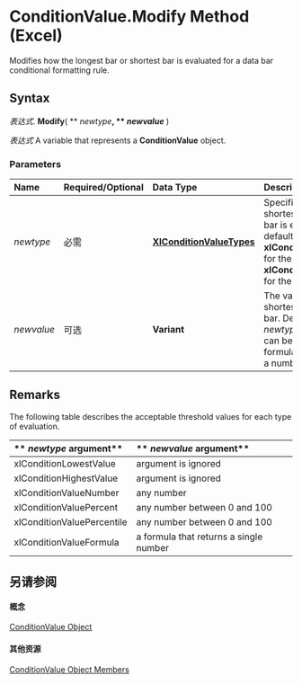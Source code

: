 
# ConditionValue.Modify Method (Excel)

Modifies how the longest bar or shortest bar is evaluated for a data bar conditional formatting rule. 


## Syntax

 _表达式_. **Modify**( ** _newtype_**, ** _newvalue_** )

 _表达式_ A variable that represents a **ConditionValue** object.


### Parameters



|**Name**|**Required/Optional**|**Data Type**|**Description**|
|:-----|:-----|:-----|:-----|
| _newtype_|必需|**[XlConditionValueTypes](aa9ebfb2-ea85-7e8c-1b99-2117e00b9f4a.md)**|Specifies how the shortest bar or longest bar is evaluated. The default value is  **xlConditionLowestValue** for the shortest bar and **xlConditionHighestValue** for the longest bar.|
| _newvalue_|可选|**Variant**|The value assigned to the shortest or longest data bar. Depending on the  _newtype_ argument, this can be a number or a formula that evaluates to a number.|

## Remarks

The following table describes the acceptable threshold values for each type of evaluation.



|** _newtype_ argument**|** _newvalue_ argument**|
|:-----|:-----|
|xlConditionLowestValue|argument is ignored|
|xlConditionHighestValue|argument is ignored|
|xlConditionValueNumber|any number|
|xlConditionValuePercent|any number between 0 and 100 |
|xlConditionValuePercentile|any number between 0 and 100|
|xlConditionValueFormula|a formula that returns a single number|

## 另请参阅


#### 概念


[ConditionValue Object](a39335db-4e0a-66aa-393b-3aa7e5268c00.md)
#### 其他资源


[ConditionValue Object Members](http://msdn.microsoft.com/library/59e72c1f-3e56-294b-408a-de7aba0ed331%28Office.15%29.aspx)